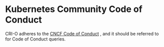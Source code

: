 # Kubernetes Community Code of Conduct

CRI-O adheres to the [CNCF Code of Conduct](https://github.com/cncf/foundation/blob/fff715fb000ba4d7422684eca1d50d80676be254/code-of-conduct.md)
, and it should be referred to for Code of Conduct queries.
